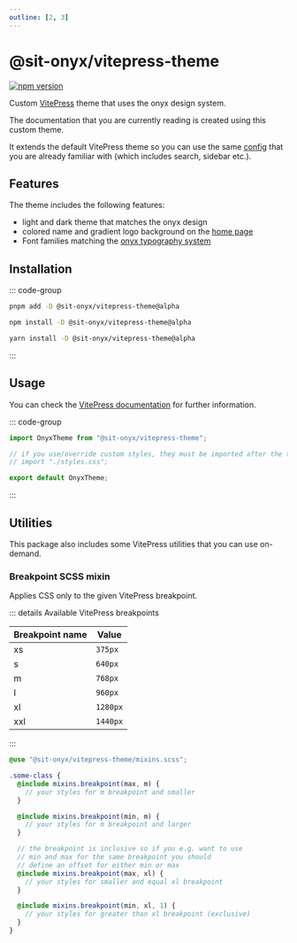 ```yaml
---
outline: [2, 3]
---
```


<script lang="ts" setup>
import packageJson from "../../../../packages/vitepress-theme/package.json";
</script>

# @sit-onyx/vitepress-theme

<div class="hide-external-link">

[![npm version](https://badge.fury.io/js/@sit-onyx%2Fvitepress-theme.svg)](https://www.npmjs.com/package/@sit-onyx/vitepress-theme)

</div>

Custom [VitePress](https://vitepress.dev) theme that uses the onyx design system.

The documentation that you are currently reading is created using this custom theme.

It extends the default VitePress theme so you can use the same [config](https://vitepress.dev/reference/default-theme-config) that you are already familiar with (which includes search, sidebar etc.).

## Features

The theme includes the following features:

- light and dark theme that matches the onyx design
- colored name and gradient logo background on the [home page](/)
- Font families matching the [onyx typography system](/typography)

## Installation

::: code-group

```sh [pnpm]
pnpm add -D @sit-onyx/vitepress-theme@alpha
```

```sh [npm]
npm install -D @sit-onyx/vitepress-theme@alpha
```

```sh [yarn]
yarn install -D @sit-onyx/vitepress-theme@alpha
```

:::

## Usage

You can check the [VitePress documentation](https://vitepress.dev/guide/custom-theme) for further information.

::: code-group

```ts [.vitepress/theme/index.ts]
import OnyxTheme from "@sit-onyx/vitepress-theme";

// if you use/override custom styles, they must be imported after the theme, e.g.
// import "./styles.css";

export default OnyxTheme;
```

:::

## Utilities

This package also includes some VitePress utilities that you can use on-demand.

### Breakpoint SCSS mixin

Applies CSS only to the given VitePress breakpoint.

::: details Available VitePress breakpoints

| Breakpoint name | Value    |
| --------------- | -------- |
| xs              | `375px`  |
| s               | `640px`  |
| m               | `768px`  |
| l               | `960px`  |
| xl              | `1280px` |
| xxl             | `1440px` |

:::

```scss
@use "@sit-onyx/vitepress-theme/mixins.scss";

.some-class {
  @include mixins.breakpoint(max, m) {
    // your styles for m breakpoint and smaller
  }

  @include mixins.breakpoint(min, m) {
    // your styles for m breakpoint and larger
  }

  // the breakpoint is inclusive so if you e.g. want to use
  // min and max for the same breakpoint you should
  // define an offset for either min or max
  @include mixins.breakpoint(max, xl) {
    // your styles for smaller and equal xl breakpoint
  }

  @include mixins.breakpoint(min, xl, 1) {
    // your styles for greater than xl breakpoint (exclusive)
  }
}
```
